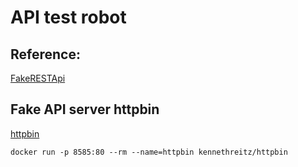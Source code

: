 # API test robot

## Reference:
[FakeRESTApi](https://fakerestapi.azurewebsites.net/index.html)

## Fake API server httpbin
[httpbin](https://httpbin.org/)
```
docker run -p 8585:80 --rm --name=httpbin kennethreitz/httpbin
```


